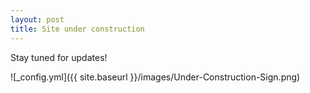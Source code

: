 ```yaml
---
layout: post
title: Site under construction
---
```


Stay tuned for updates!

![_config.yml]({{ site.baseurl }}/images/Under-Construction-Sign.png)

